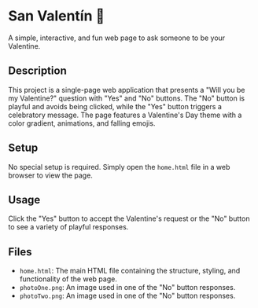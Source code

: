 # San Valentín 💖

A simple, interactive, and fun web page to ask someone to be your Valentine.

## Description

This project is a single-page web application that presents a "Will you be my Valentine?" question with "Yes" and "No" buttons. The "No" button is playful and avoids being clicked, while the "Yes" button triggers a celebratory message. The page features a Valentine's Day theme with a color gradient, animations, and falling emojis.

## Setup

No special setup is required. Simply open the `home.html` file in a web browser to view the page.

## Usage

Click the "Yes" button to accept the Valentine's request or the "No" button to see a variety of playful responses.

## Files

- `home.html`: The main HTML file containing the structure, styling, and functionality of the web page.
- `photoOne.png`: An image used in one of the "No" button responses.
- `photoTwo.png`: An image used in one of the "No" button responses.